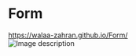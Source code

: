 # Form
https://walaa-zahran.github.io/Form/
<br>
![Image description](https://github.com/Walaa-Zahran/Form/blob/master/2.gif)
